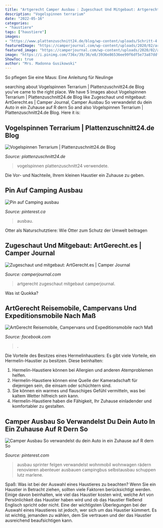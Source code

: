 ```yaml
---
title: "Artgerecht Camper Ausbau : Zugeschaut Und Mitgebaut: Artgerecht.es"
description: "Vogelspinnen terrarium"
date: "2022-05-16"
categories:
- "haustiere"
tags: ["haustiere"]
images:
- "https://www.plattenzuschnitt24.de/blog/wp-content/uploads/Schritt-4.1_-Kanten-kleben-1.jpg"
featuredImage: "https://camperjournal.com/wp-content/uploads/2020/02/artgerechtes_13-600x400.jpg"
featured_image: "https://camperjournal.com/wp-content/uploads/2020/02/artgerechtes_13-600x400.jpg"
image: "https://i.pinimg.com/736x/39/36/e8/3936e86536ee99f6df5e73a87ddf4960.jpg"
ShowToc: true
author: "Mrs. Madonna Gusikowski"
---
```



So pflegen Sie eine Maus: Eine Anleitung für Neulinge

	

		
searching about Vogelspinnen Terrarium | Plattenzuschnitt24.de Blog you've came to the right place. We have 5 Images about Vogelspinnen Terrarium | Plattenzuschnitt24.de Blog like Zugeschaut und mitgebaut: ArtGerecht.es | Camper Journal, Camper Ausbau So verwandelst du dein Auto in ein Zuhause auf R dern So and also Vogelspinnen Terrarium | Plattenzuschnitt24.de Blog. Here it is:
		
    
## Vogelspinnen Terrarium | Plattenzuschnitt24.de Blog

<img loading=lazy src="https://www.plattenzuschnitt24.de/blog/wp-content/uploads/Schritt-4.1_-Kanten-kleben-1.jpg" onerror="this.onerror=null;this.src='https://tse1.mm.bing.net/th?id=OIP.4C2qbjU0gvJTwMw_7336MwHaEo&amp;pid=15.1';" alt="Vogelspinnen Terrarium | Plattenzuschnitt24.de Blog">

_Source: plattenzuschnitt24.de_

>vogelspinnen plattenzuschnitt24 verwendete. 

	

Die Vor- und Nachteile, Ihrem kleinen Haustier ein Zuhause zu geben.

    
## Pin Auf Camping Ausbau

<img loading=lazy src="https://i.pinimg.com/736x/ac/1b/f1/ac1bf16acee210d265420bb8e8a68b8f.jpg" onerror="this.onerror=null;this.src='https://tse4.mm.bing.net/th?id=OIP.xlL42PE3TPB7bzYJENIKoQHaFj&amp;pid=15.1';" alt="Pin auf Camping ausbau">

_Source: pinterest.ca_

>ausbau. 

	

Otter als Naturschutztiere: Wie Otter zum Schutz der Umwelt beitragen

    
## Zugeschaut Und Mitgebaut: ArtGerecht.es | Camper Journal

<img loading=lazy src="https://camperjournal.com/wp-content/uploads/2020/02/artgerechtes_13-600x400.jpg" onerror="this.onerror=null;this.src='https://tse1.mm.bing.net/th?id=OIP.qG6H4deTnj87O95KFKSyfgHaE8&amp;pid=15.1';" alt="Zugeschaut und mitgebaut: ArtGerecht.es | Camper Journal">

_Source: camperjournal.com_

>artgerecht zugeschaut mitgebaut camperjournal. 

	

Was ist Quokka?

    
## ArtGerecht Reisemobile, Campervans Und Expeditionsmobile Nach Maß

<img loading=lazy src="https://lookaside.fbsbx.com/lookaside/crawler/media/?media_id=149460539886996" onerror="this.onerror=null;this.src='https://tse2.mm.bing.net/th?id=OIP.jidSlSikpVLwkIko32BvQgHaHa&amp;pid=15.1';" alt="ArtGerecht Reisemobile, Campervans und Expeditionsmobile nach Maß">

_Source: facebook.com_

>. 

	

Die Vorteile des Besitzes eines Hermelinhaustiers:
Es gibt viele Vorteile, ein Hermelin-Haustier zu besitzen. Diese beinhalten:
1. Hermelin-Haustiere können bei Allergien und anderen Atemproblemen helfen.
2. Hermelin-Haustiere können eine Quelle der Kameradschaft für diejenigen sein, die einsam oder schüchtern sind.
3. Sie können ein warmes und flauschiges Gefühl vermitteln, was bei kaltem Wetter hilfreich sein kann.
4. Hermelin-Haustiere haben die Fähigkeit, Ihr Zuhause einladender und komfortabler zu gestalten.

    
## Camper Ausbau So Verwandelst Du Dein Auto In Ein Zuhause Auf R Dern So

<img loading=lazy src="https://i.pinimg.com/736x/39/36/e8/3936e86536ee99f6df5e73a87ddf4960.jpg" onerror="this.onerror=null;this.src='https://tse4.mm.bing.net/th?id=OIP.Dfkm7TanHwhTCYVCYadgigHaLG&amp;pid=15.1';" alt="Camper Ausbau So verwandelst du dein Auto in ein Zuhause auf R dern So">

_Source: pinterest.com_

>ausbau sprinter felgen verwandelst wohnmobil wohnwagen rädern renovieren abenteuer ausbauen campingbus selbstausbau schuppen lutz marlene. 

	

Spaß: Was ist bei der Auswahl eines Haustieres zu beachten?
Wenn Sie ein Haustier in Betracht ziehen, sollten viele Faktoren berücksichtigt werden. Einige davon beinhalten, wie viel das Haustier kosten wird, welche Art von Persönlichkeit das Haustier haben wird und ob das Haustier fließend Englisch spricht oder nicht. Eine der wichtigsten Überlegungen bei der Auswahl eines Haustieres ist jedoch, wer sich um das Haustier kümmert. Es ist wichtig, jemanden zu wählen, dem Sie vertrauen und der das Haustier ausreichend beaufsichtigen kann.

